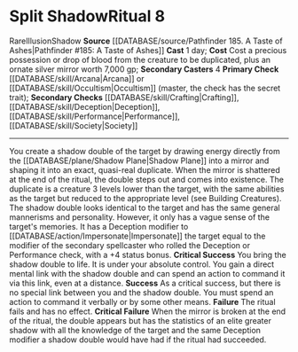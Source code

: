 ﻿---
cost: Cost a precious possession or drop of blood from the creature to be duplicated,
  plus an ornate silvermirror worth 7,000 gp
heighten_level: '8'
id: '98'
level: '8'
name: Split Shadow
primary_check: '[[DATABASE/skill/Arcana|Arcana]] or [[DATABASE/skill/Occultism|Occultism]]
  (master, the check has the [[DATABASE/trait/Secret|secret]] trait)'
rarity: Rare
school: Illusion
secondary_casters: '4'
secondary_check: '[[DATABASE/skill/Crafting|Crafting]] , [[DATABASE/skill/Deception|Deception]]
  , [[DATABASE/skill/Performance|Performance]] , [[DATABASE/skill/Society|Society]]'
source: '[[DATABASE/source/Pathfinder 185. A Taste of Ashes|Pathfinder #185: A Taste
  of Ashes]]'
trait:
- '[[DATABASE/trait/Illusion|Illusion]]'
- '[[DATABASE/trait/Rare|Rare]]'
- '[[DATABASE/trait/Shadow|Shadow]]'
type: Ritual

---
# Split Shadow<span class="item-type">Ritual 8</span>

<span class="trait-rare item-trait">Rare</span><span class="item-trait">Illusion</span><span class="item-trait">Shadow</span>
**Source** [[DATABASE/source/Pathfinder 185. A Taste of Ashes|Pathfinder #185: A Taste of Ashes]]
**Cast** 1 day; **Cost** Cost a precious possession or drop of blood from the creature to be duplicated, plus an ornate silver mirror worth 7,000 gp; **Secondary Casters** 4
**Primary Check** [[DATABASE/skill/Arcana|Arcana]] or [[DATABASE/skill/Occultism|Occultism]] (master, the check has the secret trait); **Secondary Checks** [[DATABASE/skill/Crafting|Crafting]], [[DATABASE/skill/Deception|Deception]], [[DATABASE/skill/Performance|Performance]], [[DATABASE/skill/Society|Society]]

---
You create a shadow double of the target by drawing energy directly from the [[DATABASE/plane/Shadow Plane|Shadow Plane]] into a mirror and shaping it into an exact, quasi-real duplicate. When the mirror is shattered at the end of the ritual, the double steps out and comes into existence. The duplicate is a creature 3 levels lower than the target, with the same abilities as the target but reduced to the appropriate level (see Building Creatures). The shadow double looks identical to the target and has the same general mannerisms and personality. However, it only has a vague sense of the target's memories. It has a Deception modifier to [[DATABASE/action/Impersonate|Impersonate]] the target equal to the modifier of the secondary spellcaster who rolled the Deception or Performance check, with a +4 status bonus.
**Critical Success** You bring the shadow double to life. It is under your absolute control. You gain a direct mental link with the shadow double and can spend an action to command it via this link, even at a distance.
**Success** As a critical success, but there is no special link between you and the shadow double. You must spend an action to command it verbally or by some other means.
**Failure** The ritual fails and has no effect.
**Critical Failure** When the mirror is broken at the end of the ritual, the double appears but has the statistics of an elite greater shadow with all the knowledge of the target and the same Deception modifier a shadow double would have had if the ritual had succeeded.